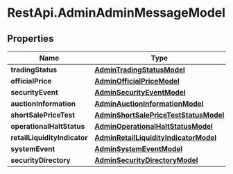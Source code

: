 # RestApi.AdminAdminMessageModel

## Properties

Name | Type | Description | Notes
------------ | ------------- | ------------- | -------------
**tradingStatus** | [**AdminTradingStatusModel**](AdminTradingStatusModel.md) |  | [optional] 
**officialPrice** | [**AdminOfficialPriceModel**](AdminOfficialPriceModel.md) |  | [optional] 
**securityEvent** | [**AdminSecurityEventModel**](AdminSecurityEventModel.md) |  | [optional] 
**auctionInformation** | [**AdminAuctionInformationModel**](AdminAuctionInformationModel.md) |  | [optional] 
**shortSalePriceTest** | [**AdminShortSalePriceTestStatusModel**](AdminShortSalePriceTestStatusModel.md) |  | [optional] 
**operationalHaltStatus** | [**AdminOperationalHaltStatusModel**](AdminOperationalHaltStatusModel.md) |  | [optional] 
**retailLiquidityIndicator** | [**AdminRetailLiquidityIndicatorModel**](AdminRetailLiquidityIndicatorModel.md) |  | [optional] 
**systemEvent** | [**AdminSystemEventModel**](AdminSystemEventModel.md) |  | [optional] 
**securityDirectory** | [**AdminSecurityDirectoryModel**](AdminSecurityDirectoryModel.md) |  | [optional] 


